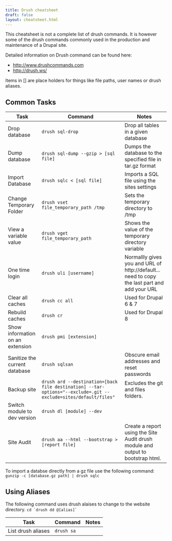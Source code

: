 ```yaml
---
title: Drush cheatsheet
draft: false
layout: cheatsheet.html
---
```


This cheatsheet is not a complete list of drush commands. It is however some of the drush commands commonly used in the production and maintenance of a Drupal site.

Detailed information on Drush command can be found here:
* http://www.drushcommands.com
* http://drush.ws/

Items in [] are place holders for things like file paths, user names or drush aliases. 

## Common Tasks
|Task                   |Command                           |Notes                                                    |
|-----------------------|----------------------------------|---------------------------------------------------------|
|Drop database          |`drush sql-drop`                  |Drop all tables in a given database                      |
|Dump database          |`drush sql-dump --gzip > [sql file]`|Dumps the database to the specified file in tar.gz format|
|Import Database        |`drush sqlc < [sql file]`         |Imports a SQL file using the sites settings              |
|Change Temporary Folder|`drush vset file_temporary_path /tmp`|Sets the temporary directory to /tmp                  |
|View a variable value  |`drush vget file_temporary_path`  |Shows the value of the temporary directory variable      |
|One time login         |`drush uli [username]`            |Normallly gives you and URL of http://default... need to copy the last part and add your URL|
|Clear all caches	    |`drush cc all`                    |Used for Drupal 6 & 7                                    |
|Rebuild caches	        |`drush cr`                        |Used for Drupal 8                                        |
|Show information on an extension|`drush pmi [extension]`  |
|Sanitize the current database|`drush sqlsan`              |Obscure email addresses and reset passwords              |
|Backup site            |`drush ard --destination=[back file destination] --tar-options="--exclude=.git --exclude=sites/default/files"`|Excludes the git and files folders.|
|Switch module to dev version|`drush dl [module] --dev`    |                                                         |
|Site Audit	            |`drush aa --html --bootstrap > [report file]`|Create a report using the Site Audit drush module and output to bootstrap html.|

To import a databse directly from a gz file use the following command: `gunzip -c [database.gz path] | drush sqlc` 

## Using Aliases

The following command uses drush alaises to change to the website directory. ``` cd `drush dd @[alias]` ```

|Task                   |Command                           |Notes                                                    |
|-----------------------|----------------------------------|---------------------------------------------------------|
|List drush aliases	    |`drush sa`                        |                                                         ||Drop database          |`drush @[alias] sql-drop`         |Drop all tables in a given database                      |

